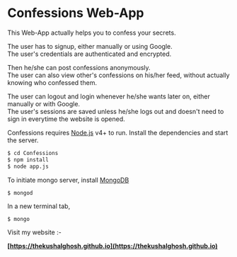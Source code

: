 <h1>Confessions Web-App</h1>
This Web-App actually helps you to confess your secrets.<br>

The user has to signup, either manually or using Google.<br>
The user's credentials are authenticated and encrypted.<br>

Then he/she can post confessions anonymously.<br>
The user can also view other's confessions on his/her feed, without actually knowing who confessed them.<br>

The user can logout and login whenever he/she wants later on, either manually or with Google.<br>
The user's sessions are saved unless he/she logs out and doesn't need to sign in everytime the website is opened.

Confessions requires [Node.js](https://nodejs.org/) v4+ to run.
Install the dependencies and start the server.

```sh
$ cd Confessions
$ npm install
$ node app.js
```

To initiate mongo server, install [MongoDB](https://mongodb.com)

```sh
$ mongod
```
In a new terminal tab,
```
$ mongo
```

Visit my website :-

<b>[https://thekushalghosh.github.io](https://thekushalghosh.github.io)<b>
